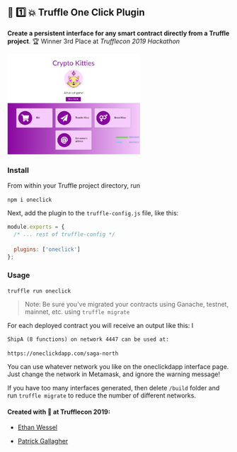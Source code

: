 ## :chocolate_bar: :one: :collision: Truffle One Click Plugin

**Create a persistent interface for any smart contract directly from a Truffle project**. :trophy: Winner 3rd Place at _Trufflecon 2019 Hackathon_

<img width=300 alignText="center" src="./oneclickexample.png"/>

### Install

From within your Truffle project directory, run

`npm i oneclick`

Next, add the plugin to the `truffle-config.js` file, like this:

```js
module.exports = {
  /* ... rest of truffle-config */

  plugins: ['oneclick']
};
```

### Usage

`truffle run oneclick`

> Note: Be sure you've migrated your contracts using Ganache, testnet, mainnet, etc. using `truffle migrate`

For each deployed contract you will receive an output like this:
I

```
ShipA (8 functions) on network 4447 can be used at:

https://oneclickdapp.com/saga-north
```

You can use whatever network you like on the oneclickdapp interface page. Just change the network in Metamask, and ignore the warning message!

If you have too many interfaces generated, then delete `/build` folder and run `truffle migrate` to reduce the number of different networks.

#### Created with :chocolate_bar: at Trufflecon 2019:

- [Ethan Wessel](http://twitter.com/ejwessel)

- [Patrick Gallagher](http://twitter.com/pi0neerpat)
